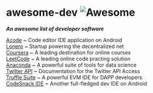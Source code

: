 # awesome-dev ![Awesome](https://cdn.rawgit.com/sindresorhus/awesome/d7305f38d29fed78fa85652e3a63e154dd8e8829/media/badge.svg)
***An awesome list of developer software***

[Acode](https://play.google.com/store/apps/details?id=com.foxdebug.acode) ~ Code editor IDE application on Android \
[Lonero](https://lonero.org) ~ Startup powering the decentralized net \
[Coursera](https://www.coursera.org/) ~ A leading destination for online courses \
[LeetCode](https://leetcode.com/) ~ A leading online code practing solution \
[Anaconda](https://www.anaconda.com/) ~ A powerful suite of tools for data science \
[Twitter API](https://developer.twitter.com/en/docs/twitter-api) ~ Documentation for the Twitter API Access \
[Truffle Suite](https://trufflesuite.com/) ~ A powerful EVM IDE for DAPP developers \
[CodeSnack IDE](https://play.google.com/store/apps/details?id=com.cloudcompilerapp) ~ Another full-fledged dev IDE on Android
